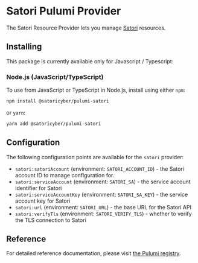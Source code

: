 # Satori Pulumi Provider

The Satori Resource Provider lets you manage [Satori](http://app.satoricyber.com) resources.

## Installing

This package is currently available only for Javascript / Typescript:

### Node.js (JavaScript/TypeScript)

To use from JavaScript or TypeScript in Node.js, install using either `npm`:

```bash
npm install @satoricyber/pulumi-satori
```

or `yarn`:

```bash
yarn add @satoricyber/pulumi-satori
```

[//]: # (### Python)

[//]: # ()
[//]: # (To use from Python, install using `pip`:)

[//]: # ()
[//]: # (```bash)

[//]: # (pip install pulumi_satori)

[//]: # (```)

[//]: # ()
[//]: # (### Go)

[//]: # ()
[//]: # (To use from Go, use `go get` to grab the latest version of the library:)

[//]: # ()
[//]: # (```bash)

[//]: # (go get github.com/satoricyber/pulumi-satori/sdk/go/...)

[//]: # (```)

## Configuration

The following configuration points are available for the `satori` provider:

- `satori:satoriAccount` (environment: `SATORI_ACCOUNT_ID`) - the Satori account ID to manage configuration for.
- `satori:serviceAccount` (environment: `SATORI_SA`) - the service account identifier for Satori
- `satori:serviceAccountKey` (environment: `SATORI_SA_KEY`) - the service account key for Satori
- `satori:url` (environment: `SATORI_URL`) - the base URL for the Satori API
- `satori:verifyTls` (environment: `SATORI_VERIFY_TLS`) - whether to verify the TLS connection to Satori

## Reference

For detailed reference documentation, please visit [the Pulumi registry](https://www.pulumi.com/registry/packages/satori/api-docs/).
